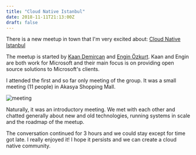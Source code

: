 ```yaml
---
title: "Cloud Native Istanbul"
date: 2018-11-11T21:13:00Z
draft: false
---
```


There is a new meetup in town that I'm very excited about: [Cloud Native
Istanbul](https://www.meetup.com/Cloud-Native-Istanbul/)

The meetup is started by [Kaan Demircan](https://twitter.com/kaandemircan) and
[Engin Özkurt](https://twitter.com/ozkurtengin). Kaan and Engin are both work
for Microsoft and their main focus is on providing open source solutions to
Microsoft's clients.

I attended the first and so far only meeting of the group. It was a small
meeting (11 people) in Akasya Shopping Mall.

![meeting](/images/cloudnativeistanbul.jpeg)

Naturally, it was an introductory meeting. We met with each other and chatted
generally about new and old technologies, running systems in scale and the
roadmap of the meetup.

The conversation continued for 3 hours and we could stay except for time got
late. I really enjoyed it! I hope it persists and we can create a cloud native
community.
